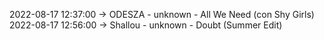 2022-08-17 12:37:00 -> ODESZA - unknown - All We Need (con Shy Girls)
2022-08-17 12:56:00 -> Shallou - unknown - Doubt (Summer Edit)
